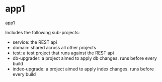 # app1
app1

Includes the following sub-projects:
- service: the REST api
- domain: shared across all other projects
- test: a test project that runs against the REST api
- db-upgrader: a project aimed to apply db changes. runs before every build
- index-upgrade: a project aimed to apply index changes. runs before every build
 
